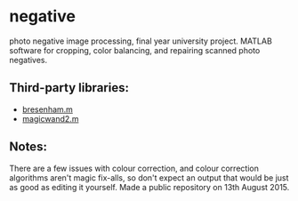 negative
========

photo negative image processing, final year university project.
MATLAB software for cropping, color balancing, and repairing scanned photo negatives.

Third-party libraries:
--

* [bresenham.m](http://www.mathworks.co.uk/matlabcentral/fileexchange/28190-bresenham-optimized-for-matlab/content/bresenham.m)
* [magicwand2.m](http://www.mathworks.com/matlabcentral/fileexchange/6034-magicwand2/content/magicwand2.m)

Notes:
------
There are a few issues with colour correction, and colour correction algorithms aren't magic fix-alls, so don't expect an output that would be just as good as editing it yourself.
Made a public repository on 13th August 2015.
